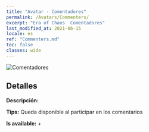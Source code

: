 ```yaml
---
title: "Avatar - Comentadores"
permalink: /Avatars/Commenters/
excerpt: "Era of Chaos  Comentadores"
last_modified_at: 2021-06-15
locale: es
ref: "Commenters.md"
toc: false
classes: wide
---
```

 ![Comentadores](/images/a/avatarFrame_14.png)

## Detalles

 **Descripción:**  

 **Tips:** Queda disponible al participar en los comentarios 

 **Is available:**  + 

